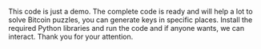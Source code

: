 This code is just a demo. The complete code is ready and will help a lot to solve Bitcoin puzzles, 
you can generate keys in specific places. 
Install the required Python libraries and run the code and if anyone wants, 
we can interact. 
Thank you for your attention.
